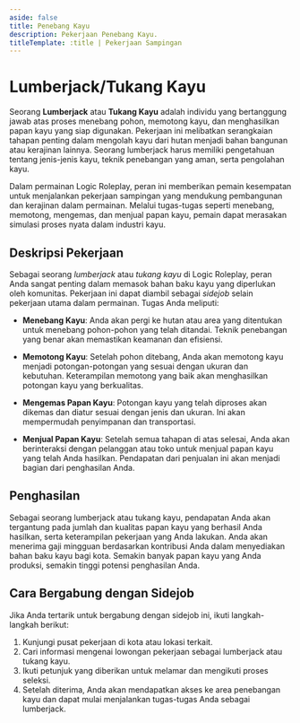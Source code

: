 ```yaml
---
aside: false
title: Penebang Kayu
description: Pekerjaan Penebang Kayu.
titleTemplate: :title | Pekerjaan Sampingan
---
```


# Lumberjack/Tukang Kayu

Seorang **Lumberjack** atau **Tukang Kayu** adalah individu yang bertanggung jawab atas proses menebang pohon, memotong kayu, dan menghasilkan papan kayu yang siap digunakan. Pekerjaan ini melibatkan serangkaian tahapan penting dalam mengolah kayu dari hutan menjadi bahan bangunan atau kerajinan lainnya. Seorang lumberjack harus memiliki pengetahuan tentang jenis-jenis kayu, teknik penebangan yang aman, serta pengolahan kayu.

Dalam permainan Logic Roleplay, peran ini memberikan pemain kesempatan untuk menjalankan pekerjaan sampingan yang mendukung pembangunan dan kerajinan dalam permainan. Melalui tugas-tugas seperti menebang, memotong, mengemas, dan menjual papan kayu, pemain dapat merasakan simulasi proses nyata dalam industri kayu.

## Deskripsi Pekerjaan
Sebagai seorang *lumberjack* atau *tukang kayu* di Logic Roleplay, peran Anda sangat penting dalam memasok bahan baku kayu yang diperlukan oleh komunitas. Pekerjaan ini dapat diambil sebagai *sidejob* selain pekerjaan utama dalam permainan. Tugas Anda meliputi:

- **Menebang Kayu**: Anda akan pergi ke hutan atau area yang ditentukan untuk menebang pohon-pohon yang telah ditandai. Teknik penebangan yang benar akan memastikan keamanan dan efisiensi.

- **Memotong Kayu**: Setelah pohon ditebang, Anda akan memotong kayu menjadi potongan-potongan yang sesuai dengan ukuran dan kebutuhan. Keterampilan memotong yang baik akan menghasilkan potongan kayu yang berkualitas.

- **Mengemas Papan Kayu**: Potongan kayu yang telah diproses akan dikemas dan diatur sesuai dengan jenis dan ukuran. Ini akan mempermudah penyimpanan dan transportasi.

- **Menjual Papan Kayu**: Setelah semua tahapan di atas selesai, Anda akan berinteraksi dengan pelanggan atau toko untuk menjual papan kayu yang telah Anda hasilkan. Pendapatan dari penjualan ini akan menjadi bagian dari penghasilan Anda.

## Penghasilan
Sebagai seorang lumberjack atau tukang kayu, pendapatan Anda akan tergantung pada jumlah dan kualitas papan kayu yang berhasil Anda hasilkan, serta keterampilan pekerjaan yang Anda lakukan. Anda akan menerima gaji mingguan berdasarkan kontribusi Anda dalam menyediakan bahan baku kayu bagi kota. Semakin banyak papan kayu yang Anda produksi, semakin tinggi potensi penghasilan Anda.

## Cara Bergabung dengan Sidejob
Jika Anda tertarik untuk bergabung dengan sidejob ini, ikuti langkah-langkah berikut:

1. Kunjungi pusat pekerjaan di kota atau lokasi terkait.
2. Cari informasi mengenai lowongan pekerjaan sebagai lumberjack atau tukang kayu.
3. Ikuti petunjuk yang diberikan untuk melamar dan mengikuti proses seleksi.
4. Setelah diterima, Anda akan mendapatkan akses ke area penebangan kayu dan dapat mulai menjalankan tugas-tugas Anda sebagai lumberjack.
